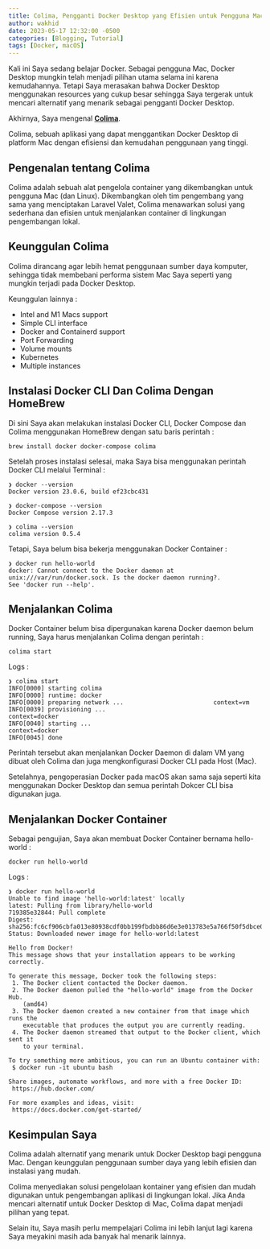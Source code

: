 ```yaml
---
title: Colima, Pengganti Docker Desktop yang Efisien untuk Pengguna Mac
author: wakhid
date: 2023-05-17 12:32:00 -0500
categories: [Blogging, Tutorial]
tags: [Docker, macOS]
---
```


Kali ini Saya sedang belajar Docker. Sebagai pengguna Mac, Docker Desktop mungkin telah menjadi pilihan utama selama ini karena kemudahannya. Tetapi Saya merasakan bahwa Docker Desktop menggunakan resources yang cukup besar sehingga Saya tergerak untuk mencari alternatif yang menarik sebagai pengganti Docker Desktop.

Akhirnya, Saya mengenal [**Colima**](https://github.com/abiosoft/colima/). 

Colima, sebuah aplikasi yang dapat menggantikan Docker Desktop di platform Mac dengan efisiensi dan kemudahan penggunaan yang tinggi.

## Pengenalan tentang Colima
Colima adalah sebuah alat pengelola container yang dikembangkan untuk pengguna Mac (dan Linux). Dikembangkan oleh tim pengembang yang sama yang menciptakan Laravel Valet, Colima menawarkan solusi yang sederhana dan efisien untuk menjalankan container di lingkungan pengembangan lokal.

## Keunggulan Colima
Colima dirancang agar lebih hemat penggunaan sumber daya komputer, sehingga tidak membebani performa sistem Mac Saya seperti yang mungkin terjadi pada Docker Desktop.

Keunggulan lainnya :

- Intel and M1 Macs support
- Simple CLI interface
- Docker and Containerd support
- Port Forwarding
- Volume mounts
- Kubernetes
- Multiple instances

## Instalasi Docker CLI Dan Colima Dengan HomeBrew
  Di sini Saya akan melakukan instalasi Docker CLI, Docker Compose dan Colima menggunakan HomeBrew dengan satu baris perintah :

```
brew install docker docker-compose colima
```

Setelah proses instalasi selesai, maka Saya bisa menggunakan perintah Docker CLI melalui Terminal :

```
❯ docker --version
Docker version 23.0.6, build ef23cbc431
```

```
❯ docker-compose --version
Docker Compose version 2.17.3
```

```
❯ colima --version
colima version 0.5.4
```

Tetapi, Saya belum bisa bekerja menggunakan Docker Container :

```
❯ docker run hello-world
docker: Cannot connect to the Docker daemon at unix:///var/run/docker.sock. Is the docker daemon running?.
See 'docker run --help'.
```


## Menjalankan Colima

Docker Container belum bisa dipergunakan karena Docker daemon belum running, Saya harus menjalankan Colima dengan perintah :

```
colima start
```

Logs :
```
❯ colima start
INFO[0000] starting colima
INFO[0000] runtime: docker
INFO[0000] preparing network ...                         context=vm
INFO[0039] provisioning ...                              context=docker
INFO[0040] starting ...                                  context=docker
INFO[0045] done
```

Perintah tersebut akan menjalankan Docker Daemon di dalam VM yang dibuat oleh Colima dan juga mengkonfigurasi Docker CLI pada Host (Mac). 

Setelahnya, pengoperasian Docker pada macOS akan sama saja seperti kita menggunakan Docker Desktop dan semua perintah Dokcer CLI bisa digunakan juga.


## Menjalankan Docker Container

Sebagai pengujian, Saya akan membuat Docker Container bernama hello-world :

```
docker run hello-world
```

Logs :
```
❯ docker run hello-world
Unable to find image 'hello-world:latest' locally
latest: Pulling from library/hello-world
719385e32844: Pull complete
Digest: sha256:fc6cf906cbfa013e80938cdf0bb199fbdbb86d6e3e013783e5a766f50f5dbce0
Status: Downloaded newer image for hello-world:latest

Hello from Docker!
This message shows that your installation appears to be working correctly.

To generate this message, Docker took the following steps:
 1. The Docker client contacted the Docker daemon.
 2. The Docker daemon pulled the "hello-world" image from the Docker Hub.
    (amd64)
 3. The Docker daemon created a new container from that image which runs the
    executable that produces the output you are currently reading.
 4. The Docker daemon streamed that output to the Docker client, which sent it
    to your terminal.

To try something more ambitious, you can run an Ubuntu container with:
 $ docker run -it ubuntu bash

Share images, automate workflows, and more with a free Docker ID:
 https://hub.docker.com/

For more examples and ideas, visit:
 https://docs.docker.com/get-started/
```

## Kesimpulan Saya
Colima adalah alternatif yang menarik untuk Docker Desktop bagi pengguna Mac. Dengan keunggulan penggunaan sumber daya yang lebih efisien dan instalasi yang mudah. 

Colima menyediakan solusi pengelolaan kontainer yang efisien dan mudah digunakan untuk pengembangan aplikasi di lingkungan lokal. Jika Anda mencari alternatif untuk Docker Desktop di Mac, Colima dapat menjadi pilihan yang tepat.

Selain itu, Saya masih perlu mempelajari Colima ini lebih lanjut lagi karena Saya meyakini masih ada banyak hal menarik lainnya.


